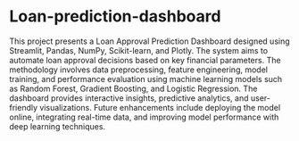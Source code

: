 # Loan-prediction-dashboard
This project presents a Loan Approval Prediction Dashboard designed using Streamlit, Pandas, NumPy, Scikit-learn, and Plotly. The system aims to automate loan approval decisions based on key financial parameters. The methodology involves data preprocessing, feature engineering, model training, and performance evaluation using machine learning models such as Random Forest, Gradient Boosting, and Logistic Regression. The dashboard provides interactive insights, predictive analytics, and user-friendly visualizations. Future enhancements include deploying the model online, integrating real-time data, and improving model performance with deep learning techniques.
